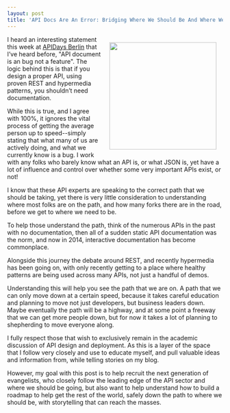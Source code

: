```yaml
---
layout: post
title: 'API Docs Are An Error: Bridging Where We Should Be And Where We Are Currently'
---
```

<p><img style="padding: 15px;" src="https://s3.amazonaws.com/kinlane-productions/bw-icons/bw-walking-path.png" alt="" width="250" align="right" /></p>
<p>I heard an interesting statement this week at <a href="http://berlin.apidays.io/">APIDays Berlin</a> that I&rsquo;ve heard before, "API document is an bug not a feature". The logic behind this is that if you design a proper API, using proven REST and hypermedia patterns, you shouldn&rsquo;t need documentation.</p>
<p>While this is true, and I agree with 100%, it ignores the vital process of getting the average person up to speed--simply stating that what many of us are actively doing, and what we currently know is a bug. I work with any folks who barely know what an API is, or what JSON is, yet have a lot of influence and control over whether some very important APIs exist, or not!</p>
<p>I know that these API experts are speaking to the correct path that we should be taking, yet there is very little consideration to understanding where most folks are on the path, and how many forks there are in the road, before we get to where we need to be.</p>
<p>To help those understand the path, think of the numerous APIs in the past with no documentation, then all of a sudden static API documentation was the norm, and now in 2014, interactive documentation has become commonplace.</p>
<p>Alongside this journey the debate around REST, and recently hypermedia has been going on, with only recently getting to a place where healthy patterns are being used across many APIs, not just a handful of demos.</p>
<p>Understanding this will help you see the path that we are on. A path that we can only move down at a certain speed, because it takes careful education and planning to move not just developers, but business leaders down. Maybe eventually the path will be a highway, and at some point a freeway that we can get more people down, but for now it takes a lot of planning to shepherding to move everyone along.</p>
<p>I fully respect those that wish to exclusively remain in the academic discussion of API design and deployment. As this is a layer of the space that I follow very closely and use to educate myself, and pull valuable ideas and information from, while telling stories on my blog.</p>
<p>However, my goal with this post is to help recruit the next generation of evangelists, who closely follow the leading edge of the API sector and where we should be going, but also want to help understand how to build a roadmap to help get the rest of the world, safely down the path to where we should be, with storytelling that can reach the masses.</p>